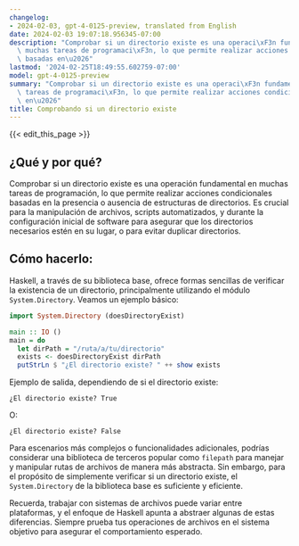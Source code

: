 ```yaml
---
changelog:
- 2024-02-03, gpt-4-0125-preview, translated from English
date: 2024-02-03 19:07:18.956345-07:00
description: "Comprobar si un directorio existe es una operaci\xF3n fundamental en\
  \ muchas tareas de programaci\xF3n, lo que permite realizar acciones condicionales\
  \ basadas en\u2026"
lastmod: '2024-02-25T18:49:55.602759-07:00'
model: gpt-4-0125-preview
summary: "Comprobar si un directorio existe es una operaci\xF3n fundamental en muchas\
  \ tareas de programaci\xF3n, lo que permite realizar acciones condicionales basadas\
  \ en\u2026"
title: Comprobando si un directorio existe
---
```


{{< edit_this_page >}}

## ¿Qué y por qué?
Comprobar si un directorio existe es una operación fundamental en muchas tareas de programación, lo que permite realizar acciones condicionales basadas en la presencia o ausencia de estructuras de directorios. Es crucial para la manipulación de archivos, scripts automatizados, y durante la configuración inicial de software para asegurar que los directorios necesarios estén en su lugar, o para evitar duplicar directorios.

## Cómo hacerlo:
Haskell, a través de su biblioteca base, ofrece formas sencillas de verificar la existencia de un directorio, principalmente utilizando el módulo `System.Directory`. Veamos un ejemplo básico:

```haskell
import System.Directory (doesDirectoryExist)

main :: IO ()
main = do
  let dirPath = "/ruta/a/tu/directorio"
  exists <- doesDirectoryExist dirPath
  putStrLn $ "¿El directorio existe? " ++ show exists
```

Ejemplo de salida, dependiendo de si el directorio existe:

```
¿El directorio existe? True
```
O:
```
¿El directorio existe? False
```

Para escenarios más complejos o funcionalidades adicionales, podrías considerar una biblioteca de terceros popular como `filepath` para manejar y manipular rutas de archivos de manera más abstracta. Sin embargo, para el propósito de simplemente verificar si un directorio existe, el `System.Directory` de la biblioteca base es suficiente y eficiente.

Recuerda, trabajar con sistemas de archivos puede variar entre plataformas, y el enfoque de Haskell apunta a abstraer algunas de estas diferencias. Siempre prueba tus operaciones de archivos en el sistema objetivo para asegurar el comportamiento esperado.
